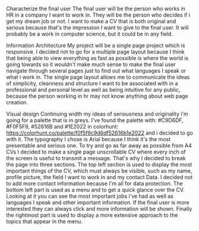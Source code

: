 Characterize the final user
The final user will be the person who works in HR in a company I want to work in. They will be the person who decides if i get my dream job or not. I want to make a CV that is both original and serious because that's the impression I want to give to the final user. It will probably be a work in computer science, but it could be in any field. 

Information Architecture
My project will be a single page project which is responsive. I decided not to go for a multiple page layout because I think that being able to view everything as fast as possible is where the world is going towards so it wouldn't make much sense to make the final user navigate through several pages just to find out what languages I speak or what i work in.
The single page layout allows me to communicate the ideas of simplicity, cleanness and structure I want to be associated with in a professional and personal level as well as being intuitive for any public, because the person working in hr may not know anything about web page creation. 

Visual design
Continuing width my ideas of seriousness and originality i'm going for a palette that is in greys. I've found the palette with: #C9D6DF, #F0F5F9, #52616B and #1E2022 in colorhunt: https://colorhunt.co/palette/f0f5f9c9d6df52616b1e2022 and i decided to go with it. The typography I chose is Arial because I think it's the most presentable and serious one. 
To try and go as far away as possible from A4 CVs I decided to make a single page unscrollable CV where every inch of the screen is useful to transmit a message. That's why I decided to break the page into three sections. 
The top left section is used to display the most important things of the CV, which must always be visible, such as my name, profile picture, the field I want to work in and my contact Data. I decided not to add more contact information because I'm all for data protection. The bottom left part is used as a menu and to get a quick glance over the CV. Looking at it you can see the most important jobs i've had as well as languages I speak and other important information. If the final user is more interested they can always click and more information will be shown.
Finally the rightmost part is used to display a more extensive approach to the topics that appear in the menu.